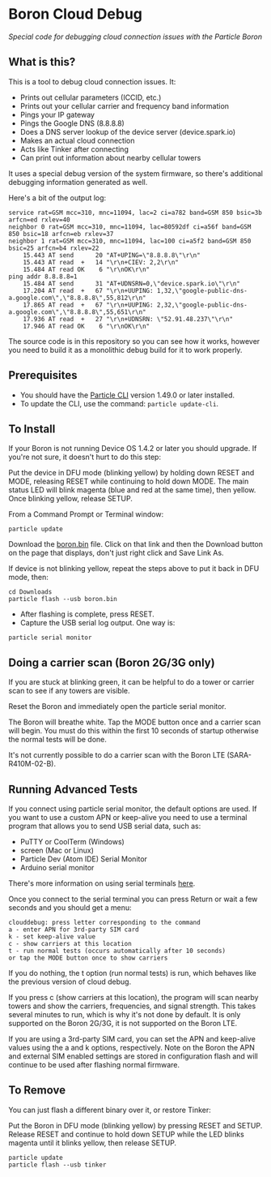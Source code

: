 

# Boron Cloud Debug

*Special code for debugging cloud connection issues with the Particle Boron*

## What is this?

This is a tool to debug cloud connection issues. It:

- Prints out cellular parameters (ICCID, etc.)
- Prints out your cellular carrier and frequency band information
- Pings your IP gateway
- Pings the Google DNS (8.8.8.8)
- Does a DNS server lookup of the device server (device.spark.io)
- Makes an actual cloud connection
- Acts like Tinker after connecting 
- Can print out information about nearby cellular towers

It uses a special debug version of the system firmware, so there's additional debugging information generated as well.

Here's a bit of the output log:

```
service rat=GSM mcc=310, mnc=11094, lac=2 ci=a782 band=GSM 850 bsic=3b arfcn=ed rxlev=40
neighbor 0 rat=GSM mcc=310, mnc=11094, lac=80592df ci=a56f band=GSM 850 bsic=18 arfcn=eb rxlev=37
neighbor 1 rat=GSM mcc=310, mnc=11094, lac=100 ci=a5f2 band=GSM 850 bsic=25 arfcn=b4 rxlev=22
    15.443 AT send      20 "AT+UPING=\"8.8.8.8\"\r\n"
    15.443 AT read  +   14 "\r\n+CIEV: 2,2\r\n"
    15.484 AT read OK    6 "\r\nOK\r\n"
ping addr 8.8.8.8=1
    15.484 AT send      31 "AT+UDNSRN=0,\"device.spark.io\"\r\n"
    17.204 AT read  +   67 "\r\n+UUPING: 1,32,\"google-public-dns-a.google.com\",\"8.8.8.8\",55,812\r\n"
    17.865 AT read  +   67 "\r\n+UUPING: 2,32,\"google-public-dns-a.google.com\",\"8.8.8.8\",55,651\r\n"
    17.936 AT read  +   27 "\r\n+UDNSRN: \"52.91.48.237\"\r\n"
    17.946 AT read OK    6 "\r\nOK\r\n"
```

The source code is in this repository so you can see how it works, however you need to build it as a monolithic debug build for it to work properly. 

## Prerequisites 

- You should have the [Particle CLI](https://docs.particle.io/guide/tools-and-features/cli/photon/) version 1.49.0 or later installed.
- To update the CLI, use the command: `particle update-cli`.

## To Install 

If your Boron is not running Device OS 1.4.2 or later you should upgrade. If you're not sure, it doesn't hurt to do this step:

Put the device in DFU mode (blinking yellow) by holding down RESET and MODE, releasing RESET while continuing to hold down MODE. The main status LED will blink magenta (blue and red at the same time), then yellow. Once blinking yellow, release SETUP.

From a Command Prompt or Terminal window:

```
particle update
```

Download the [boron.bin](https://github.com/rickkas7/boron-clouddebug/raw/master/boron.bin) file. Click on that link and then the Download button on the page that displays, don't just right click and Save Link As.

If device is not blinking yellow, repeat the steps above to put it back in DFU mode, then:

```
cd Downloads
particle flash --usb boron.bin
```

- After flashing is complete, press RESET.
- Capture the USB serial log output. One way is:

```
particle serial monitor
```


## Doing a carrier scan (Boron 2G/3G only)

If you are stuck at blinking green, it can be helpful to do a tower or carrier scan to see if any towers are visible.

Reset the Boron and immediately open the particle serial monitor.

The Boron will breathe white. Tap the MODE button once and a carrier scan will begin. You must do this within the first 10 seconds of startup otherwise the normal tests will be done.

It's not currently possible to do a carrier scan with the Boron LTE (SARA-R410M-02-B).


## Running Advanced Tests

If you connect using particle serial monitor, the default options are used. If you want to use a custom APN or keep-alive you need to use a terminal program that allows you to send USB serial data, such as:

- PuTTY or CoolTerm (Windows)
- screen (Mac or Linux)
- Particle Dev (Atom IDE) Serial Monitor
- Arduino serial monitor

There's more information on using serial terminals [here](https://github.com/rickkas7/serial_tutorial).

Once you connect to the serial terminal you can press Return or wait a few seconds and you should get a menu:

```
clouddebug: press letter corresponding to the command
a - enter APN for 3rd-party SIM card
k - set keep-alive value
c - show carriers at this location
t - run normal tests (occurs automatically after 10 seconds)
or tap the MODE button once to show carriers
```

If you do nothing, the t option (run normal tests) is run, which behaves like the previous version of cloud debug.

If you press c (show carriers at this location), the program will scan nearby towers and show the carriers, frequencies, and signal strength. 
This takes several minutes to run, which is why it's not done by default. It is only supported on the Boron 2G/3G, it is not supported on the Boron LTE.

If you are using a 3rd-party SIM card, you can set the APN and keep-alive values using the a and k options, respectively. Note on the Boron 
the APN and external SIM enabled settings are stored in configuration flash and will continue to be used after flashing normal firmware.


## To Remove

You can just flash a different binary over it, or restore Tinker:

Put the Boron in DFU mode (blinking yellow) by pressing RESET and SETUP. Release RESET and continue to hold down SETUP while the LED blinks magenta until it blinks yellow, then release SETUP.

```
particle update
particle flash --usb tinker
```
